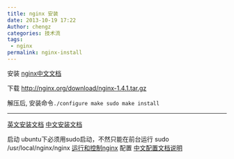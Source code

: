 ```yaml
---
title: nginx 安装
date: 2013-10-19 17:22
Author: chengz
categories: 技术流
tags:
 - nginx
permalink: nginx-install
---
```



安装 [nginx中文文档](http://www.nginx.cn/doc/index.html) 

下载 http://nginx.org/download/nginx-1.4.1.tar.gz 

解压后, 安装命令`./configure make sudo make install`

---
[英文安装文档](http://wiki.nginx.org/Install)
[中文安装文档](http://www.nginx.cn/install) 

启动 ubuntu下必须用sudo启动，不然只能在前台运行 sudo /usr/local/nginx/nginx
[运行和控制nginx](http://www.nginx.cn/nginxchscommandline\#reload%20config)
配置 [中文配置文档说明](http://www.nginx.cn/76.html)
